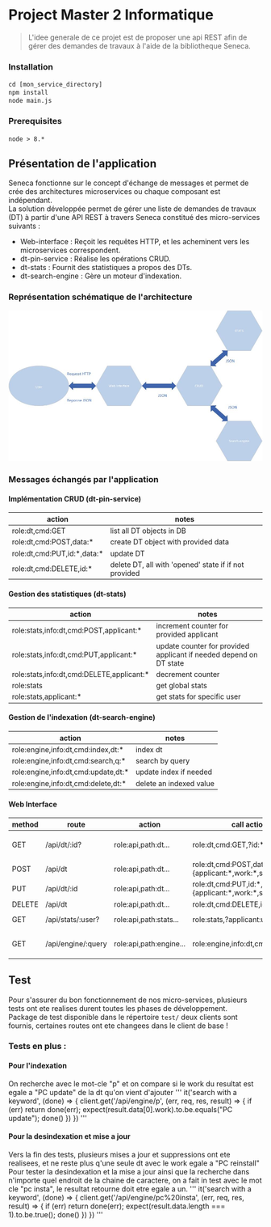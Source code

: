 # Project Master 2 Informatique

> L'idee generale de ce projet est de proposer une api REST afin de gérer des demandes de travaux à l'aide de la bibliotheque Seneca.

### Installation

```
cd [mon_service_directory]
npm install
node main.js
```

### Prerequisites

```
node > 8.*
```

## Présentation de l'application

Seneca fonctionne sur le concept d'échange de messages et permet de crée des architectures microservices ou chaque composant est indépendant.  
La solution développée permet de gérer une liste de demandes de travaux (DT) à partir d'une API REST à travers Seneca constitué des micro-services suivants :    
* Web-interface : Reçoit les requêtes HTTP, et les acheminent vers les microservices correspondent.  
* dt-pin-service : Réalise les opérations CRUD.   
* dt-stats : Fournit des statistiques a propos des DTs.  
* dt-search-engine : Gère un moteur d'indexation.  

### Représentation schématique de l'architecture

![Architecture](ALOS.jpg)

### Messages échangés par l'application

#### Implémentation CRUD (dt-pin-service)

| action                            | notes                                                                |
|-----------------------------------|----------------------------------------------------------------------|
| role:dt,cmd:GET                   | list all DT objects in DB                                            |
| role:dt,cmd:POST,data:\*          | create DT object with provided data                                  |
| role:dt,cmd:PUT,id:\*,data:\*     | update DT                                                            |
| role:dt,cmd:DELETE,id:\*          | delete DT, all with 'opened' state if if not provided                |

#### Gestion des statistiques (dt-stats)

| action                                       | notes                                                             |
|----------------------------------------------|-------------------------------------------------------------------|
| role:stats,info:dt,cmd:POST,applicant:\*     | increment counter for provided applicant                          |
| role:stats,info:dt,cmd:PUT,applicant:\*      | update counter for provided applicant if needed depend on DT state|
| role:stats,info:dt,cmd:DELETE,applicant:\*   | decrement counter                                                 |
| role:stats                                   | get global stats                                                  |
| role:stats,applicant:*                       | get stats for specific user                                       |

#### Gestion de l'indexation (dt-search-engine)

| action                                      | notes                                                      |
|---------------------------------------------|------------------------------------------------------------|
| role:engine,info:dt,cmd:index,dt:\*         | index dt                                                   |
| role:engine,info:dt,cmd:search,q:\*         | search by query                                            |
| role:engine,info:dt,cmd:update,dt:\*        | update index if needed                                     |
| role:engine,info:dt,cmd:delete,dt:\*        | delete an indexed value                                    |

#### Web Interface

| method    | route              | action                 | call action                                                 | notes               |
|-----------|--------------------|------------------------|-------------------------------------------------------------|---------------------|
| GET       | /api/dt/:id?       | role:api,path:dt...    | role:dt,cmd:GET,?id:\*                                      | cf. dt-pin-service  |
| POST      | /api/dt            | role:api,path:dt...    | role:dt,cmd:POST,data:{applicant:\*,work:\*,state:\*}       |         ""          |
| PUT       | /api/dt/:id        | role:api,path:dt...    | role:dt,cmd:PUT,id:\*,data:{applicant:\*,work:\*,state:\*}  |         ""          |
| DELETE    | /api/dt            | role:api,path:dt...    | role:dt,cmd:DELETE,id:\*                                    |         ""          |
| GET       | /api/stats/:user?  | role:api,path:stats... | role:stats,?applicant:user                                  | cf. dt-stats        |
| GET       | /api/engine/:query | role:api,path:engine...| role:engine,info:dt,cmd:search,q:\*                         | cf. dt-search-engine|


## Test

Pour s'assurer du bon fonctionnement de nos micro-services, plusieurs tests ont ete realises durent toutes les phases de développement.  
Package de test disponible dans le répertoire `test/` deux clients sont fournis, certaines routes ont ete changees dans le client de base !  

### Tests en plus :  

#### Pour l'indexation
On recherche avec le mot-cle "p" et on compare si le work du resultat est egale a "PC update" de la dt qu'on vient d'ajouter
'''
it('search with a keyword', (done) => {
    client.get('/api/engine/p', (err, req, res, result) => {
      if (err) return done(err);
      expect(result.data[0].work).to.be.equals("PC update");
      done()
    })
  })
'''

#### Pour la desindexation et mise a jour
Vers la fin des tests, plusieurs mises a jour et suppressions ont ete realisees, et ne reste plus q'une seule dt avec le work egale a "PC reinstall"  
Pour tester la desindexation et la mise a jour ainsi que la recherche dans n'importe quel endroit de la chaine de caractere, on a fait in test avec le mot cle "pc insta", le resultat retourne doit etre egale a un.
'''
it('search with a keyword', (done) => {
    client.get('/api/engine/pc%20insta', (err, req, res, result) => {
      if (err) return done(err);
      expect(result.data.length === 1).to.be.true();
      done()
    })
  })
'''

